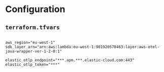 
# Configuration


## `terraform.tfvars`

```hcl

aws_region="eu-west-1"
sdk_layer_arn="arn:aws:lambda:eu-west-1:901920570463:layer:aws-otel-java-wrapper-ver-1-2-0:1"

elastic_otlp_endpoint="***.apm.***.elastic-cloud.com:443"
elastic_otlp_token="***"
```